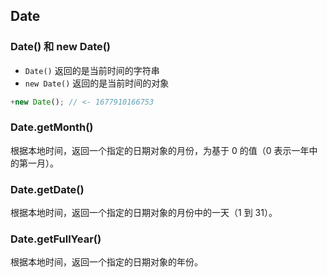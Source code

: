 ## Date

### Date() 和 new Date()

- `Date()` 返回的是当前时间的字符串
- `new Date()` 返回的是当前时间的对象

```js
+new Date(); // <- 1677910166753
```

### Date.getMonth()

根据本地时间，返回一个指定的日期对象的月份，为基于 0 的值（0 表示一年中的第一月）。

### Date.getDate()

根据本地时间，返回一个指定的日期对象的月份中的一天（1 到 31）。

### Date.getFullYear()

根据本地时间，返回一个指定的日期对象的年份。
